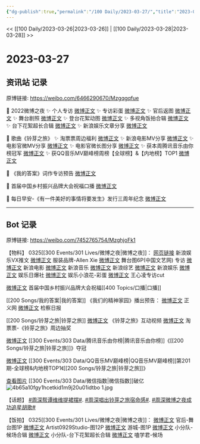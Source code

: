 ```yaml
---
{"dg-publish":true,"permalink":"/100 Daily/2023-03-27/","title":"2023-03-27","created":"2023-03-28T08:59:17.374+08:00","updated":"2023-04-11T14:46:31.918+08:00"}
---
```



<< [[100 Daily/2023-03-26\|2023-03-26]] | [[100 Daily/2023-03-28\|2023-03-28]] >>

# 2023-03-27

## 资讯站 记录

原博链接: https://weibo.com/6466290670/Mzgqgqfue

💫 2022微博之夜
✨ 个人专访 [微博正文](https://weibo.com/6466290670/4883930011141165)
✨ 专访彩蛋 [微博正文](https://weibo.com/6466290670/4883940316025017)
✨ 官后返图 [微博正文](https://weibo.com/6466290670/4884033937084161)
✨ 舞台剧照 [微博正文](https://weibo.com/6466290670/4883898024333497)
✨ 登台花絮动图 [微博正文](https://weibo.com/6466290670/4883849735308522)
✨ 多视角饭拍合辑 [微博正文](https://weibo.com/6466290670/4883848700365557)
✨ 台下花絮超长合辑 [微博正文](https://weibo.com/6466290670/4884015587531336)
✨ 新浪娱乐文章分享 [微博正文](https://weibo.com/6466290670/4883827736186854)

💫 歌曲《铃芽之旅》
✨ 淘票票周边福利 [微博正文](https://weibo.com/6466290670/4883882442236212)
✨ 新浪电影MV分享 [微博正文](https://weibo.com/6466290670/4883853561561388)
✨ 电影官微MV分享 [微博正文](https://weibo.com/6466290670/4883850470362170)
✨ 电影官微长图分享 [微博正文](https://weibo.com/6466290670/4884042455452577)
✨ 获本周腾讯音乐由你榜冠军 [微博正文](https://weibo.com/6466290670/4883916764746376)
✨ 获QQ音乐MV巅峰榜周榜【全球榜】&【内地榜】TOP1 [微博正文](https://weibo.com/6466290670/4883887374994848)

💫 《我的答案》词作专访预告 [微博正文](https://weibo.com/6466290670/4883997581382724)

💫 首届中国乡村振兴品牌大会祝福口播 [微博正文](https://weibo.com/6466290670/4883941917721182)

💫 每日早安-《有一件美好的事情将要发生》发行三周年纪念 [微博正文](https://weibo.com/6466290670/4883802503250023)

---
## Bot 记录

原博链接: https://weibo.com/7452765754/MzghjoFk1

【物料】
0325[[300 Events/301 Lives/微博之夜\|微博之夜]]：
[网页链接](https://weibo.cn/sinaurl?u=https%3A%2F%2Fmp.weixin.qq.com%2Fs%2FjjyV-gYdQyTfFDCS_5gIFw) 新浪娱乐VX推文
[微博正文](https://weibo.com/1744669435/Mz2MFiUAb) 服装品牌-Allen Xie
[微博正文](http://weibo.com/3171364240/MzcjTCfsT) 舞台图6P(中国文艺网)
专访
[微博正文](http://weibo.com/1623886424/MzdvyeTpm) 新浪电影
[微博正文](http://weibo.com/1266269835/MzdoUCB3r) 新浪音乐
[微博正文](http://weibo.com/1878335471/MzdoY63F3) 新浪综艺
[微博正文](http://weibo.com/1642591402/MzdmQlTEU) 新浪娱乐
[微博正文](http://weibo.com/1653255165/MzdpxkcDQ) 娱乐日爆社
[微博正文](http://weibo.com/5611783716/MzdpXD5qE) 娱乐小浪花-彩蛋
[微博正文](https://weibo.com/3199780861/Mzfpc64Gj) 王心凌专访cut

[微博正文](http://weibo.com/2574454223/Mzdmzt2Ag) 首届中国乡村振兴品牌大会祝福[[400 Topics/口播\|口播]]

[[200 Songs/我的答案\|我的答案]]
《我们的精神家园》播出预告：
[微博正文](http://weibo.com/1896650227/MzeK5x9Wy) 正义网
[微博正文](http://weibo.com/3183107112/MzeM78oYy) 检察日报

[[200 Songs/铃芽之旅\|铃芽之旅]]
[微博正文](https://weibo.com/2095820504/MzbeW21Ne) 《铃芽之旅》互动视频
[微博正文](https://weibo.com/2095820504/MzbrXxh6F) 淘票票-《铃芽之旅》周边抽奖

[微博正文](https://weibo.com/6733257358/Mzd1W3Iel) [[300 Events/303 Data/腾讯音乐由你榜\|腾讯音乐由你榜]]《[[200 Songs/铃芽之旅\|铃芽之旅]]》夺冠

[微博正文](http://weibo.com/2169129705/Mzc884it4) [[300 Events/303 Data/QQ音乐MV巅峰榜\|QQ音乐MV巅峰榜]]第201期-全球榜&内地榜TOP1《[[200 Songs/铃芽之旅\|铃芽之旅]]》

[查看图片](https://wx3.sinaimg.cn/large/4b65a10fgy1hcetkid1m9j20u01idtbo.jpg) [[300 Events/303 Data/微信指数\|微信指数]]破亿
![4b65a10fgy1hcetkid1m9j20u01idtbo 1.jpg](/img/user/Attachments/4b65a10fgy1hcetkid1m9j20u01idtbo%201.jpg)

【话题】
[#周深帮谭维维提裙摆#](https://s.weibo.com/weibo?q=%23%E5%91%A8%E6%B7%B1%E5%B8%AE%E8%B0%AD%E7%BB%B4%E7%BB%B4%E6%8F%90%E8%A3%99%E6%91%86%23).
[#周深唱出铃芽之旅宿命感#](https://s.weibo.com/weibo?q=%23%E5%91%A8%E6%B7%B1%E5%94%B1%E5%87%BA%E9%93%83%E8%8A%BD%E4%B9%8B%E6%97%85%E5%AE%BF%E5%91%BD%E6%84%9F%23).
[#周深微博之夜成功追星胡歌#](https://s.weibo.com/weibo?q=%23%E5%91%A8%E6%B7%B1%E5%BE%AE%E5%8D%9A%E4%B9%8B%E5%A4%9C%E6%88%90%E5%8A%9F%E8%BF%BD%E6%98%9F%E8%83%A1%E6%AD%8C%23)

【饭拍】
0325[[300 Events/301 Lives/微博之夜\|微博之夜]]：
[微博正文](http://weibo.com/5248300719/Mzg4gDXVb) 官后-舞台图1P
[微博正文](http://weibo.com/6873250805/MzfOirkPo) Artist0929Studio-图12P
[微博正文](http://weibo.com/1801743981/Mz7w3uwSK) 游城-图1P
[微博正文](https://weibo.com/5516625428/MzbkE1ZIS) 小分队-候场合辑
[微博正文](http://weibo.com/5516625428/MzfnTdF6w) 小分队-台下花絮超长合辑
[微博正文](http://weibo.com/1901459883/Mz2svjHie) 嗑学君-候场
